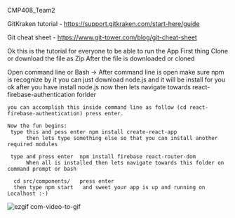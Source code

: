 CMP408_Team2

GitKraken tutorial - https://support.gitkraken.com/start-here/guide

Git cheat sheet - https://www.git-tower.com/blog/git-cheat-sheet

Ok this is the tutorial for everyone to be able to run the App
First thing Clone or download the file as Zip
After the file is downloaded or cloned

Open command line or Bash 
 -> After command line is open make sure npm is recognize by  it you can just download node.js and it will be install for you
 ok after you have install node.js now then lets navigate towards react-firebase-authentication forlder
 
    you can accomplish this inside command line as follow (cd react-firebase-authentication) press enter.
    
    Now the fun begins:
     type this and pess enter npm install create-react-app
          then lets type something else so that you can install another required modules 
         
     type and press enter  npm install firebase react-router-dom 
          When all is installed then lets navigate towards this folder on command prompt or bash
          
      cd src/components/   press enter
      then type npm start   and sweet your app is up and running on Localhost :-)
      
      
![ezgif com-video-to-gif](https://user-images.githubusercontent.com/1584604/46384667-5becdd80-c685-11e8-9f8d-8ffb0d34ac0f.gif)

